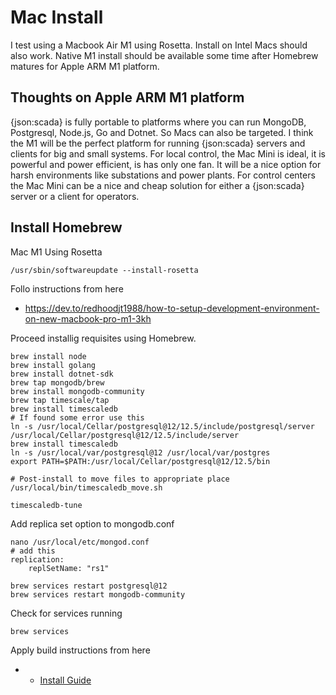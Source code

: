 # Mac Install

I test using a Macbook Air M1 using Rosetta. Install on Intel Macs should also work. 
Native M1 install should be available some time after Homebrew matures for Apple ARM M1 platform.

## Thoughts on Apple ARM M1 platform

{json:scada} is fully portable to platforms where you can run MongoDB, Postgresql, Node.js, Go and Dotnet. So Macs can also be targeted.
I think the M1 will be the perfect platform for running {json:scada} servers and clients for big and small systems.
For local control, the Mac Mini is ideal, it is powerful and power efficient, is has only one fan. It will  be a nice option for harsh environments like substations and power plants.
For control centers the Mac Mini can be a nice and cheap solution for either a {json:scada} server or a client for operators.
  
## Install Homebrew

Mac M1 Using Rosetta

    /usr/sbin/softwareupdate --install-rosetta

Follo instructions from here

* https://dev.to/redhoodjt1988/how-to-setup-development-environment-on-new-macbook-pro-m1-3kh
    
Proceed installig requisites using Homebrew.

    brew install node
    brew install golang
    brew install dotnet-sdk
    brew tap mongodb/brew
    brew install mongodb-community
    brew tap timescale/tap
    brew install timescaledb
    # If found some error use this
    ln -s /usr/local/Cellar/postgresql@12/12.5/include/postgresql/server /usr/local/Cellar/postgresql@12/12.5/include/server
    brew install timescaledb
    ln -s /usr/local/var/postgresql@12 /usr/local/var/postgres
    export PATH=$PATH:/usr/local/Cellar/postgresql@12/12.5/bin

    # Post-install to move files to appropriate place
    /usr/local/bin/timescaledb_move.sh

    timescaledb-tune

Add replica set option to mongodb.conf

    nano /usr/local/etc/mongod.conf
    # add this
    replication:
        replSetName: "rs1"

    brew services restart postgresql@12
    brew services restart mongodb-community

Check for services running

    brew services

Apply build instructions from here

* * [Install Guide](../docs/install.md)

